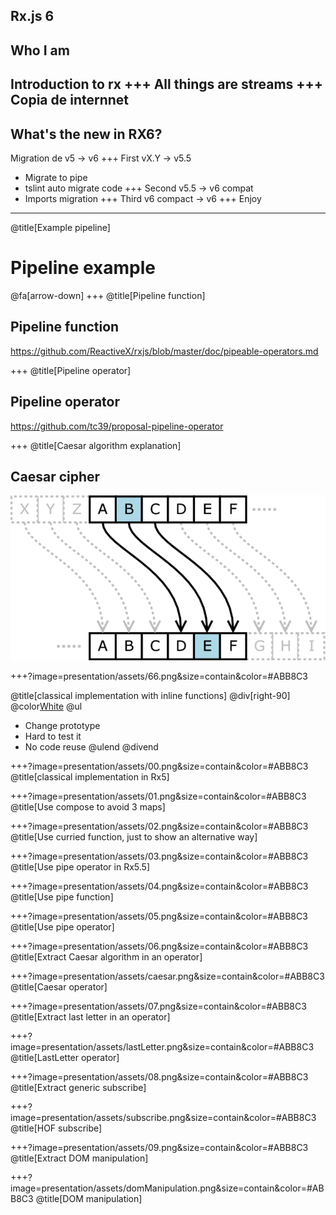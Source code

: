 Rx.js 6
--- 
Who I am
---
Introduction to rx
+++
All things are streams
+++
Copia de internnet
---
What's the new in RX6?
---
Migration de v5 -> v6
+++
First vX.Y -> v5.5
- Migrate to pipe
- tslint auto migrate code
+++
Second v5.5 -> v6 compat
- Imports migration
+++
Third v6 compact -> v6
+++
Enjoy

---
@title[Example pipeline]
# Pipeline example
@fa[arrow-down]
+++
@title[Pipeline function]
## Pipeline function
  https://github.com/ReactiveX/rxjs/blob/master/doc/pipeable-operators.md

+++
@title[Pipeline operator]
## Pipeline operator
  https://github.com/tc39/proposal-pipeline-operator

+++
@title[Caesar algorithm explanation]
## Caesar cipher
![Caesar cipher](presentation/assets/Caesar_cipher.png)

+++?image=presentation/assets/66.png&size=contain&color=#ABB8C3
<!-- .slide: data-layout="top-left" -->
@title[classical implementation with inline functions]
@div[right-90]
@color[White](Problems:)
@ul
- Change prototype
- Hard to test it
- No code reuse 
@ulend
@divend

+++?image=presentation/assets/00.png&size=contain&color=#ABB8C3
@title[classical implementation in Rx5]

+++?image=presentation/assets/01.png&size=contain&color=#ABB8C3
@title[Use compose to avoid 3 maps]

+++?image=presentation/assets/02.png&size=contain&color=#ABB8C3
@title[Use curried function, just to show an alternative way]

+++?image=presentation/assets/03.png&size=contain&color=#ABB8C3
@title[Use pipe operator in Rx5.5]

+++?image=presentation/assets/04.png&size=contain&color=#ABB8C3
@title[Use pipe function]

+++?image=presentation/assets/05.png&size=contain&color=#ABB8C3
@title[Use pipe operator]

+++?image=presentation/assets/06.png&size=contain&color=#ABB8C3
@title[Extract Caesar algorithm in an operator]

+++?image=presentation/assets/caesar.png&size=contain&color=#ABB8C3
@title[Caesar operator]

+++?image=presentation/assets/07.png&size=contain&color=#ABB8C3
@title[Extract last letter in an operator]

+++?image=presentation/assets/lastLetter.png&size=contain&color=#ABB8C3
@title[LastLetter operator]

+++?image=presentation/assets/08.png&size=contain&color=#ABB8C3
@title[Extract generic subscribe]

+++?image=presentation/assets/subscribe.png&size=contain&color=#ABB8C3
@title[HOF subscribe]

+++?image=presentation/assets/09.png&size=contain&color=#ABB8C3
@title[Extract DOM manipulation]

+++?image=presentation/assets/domManipulation.png&size=contain&color=#ABB8C3
@title[DOM manipulation]
